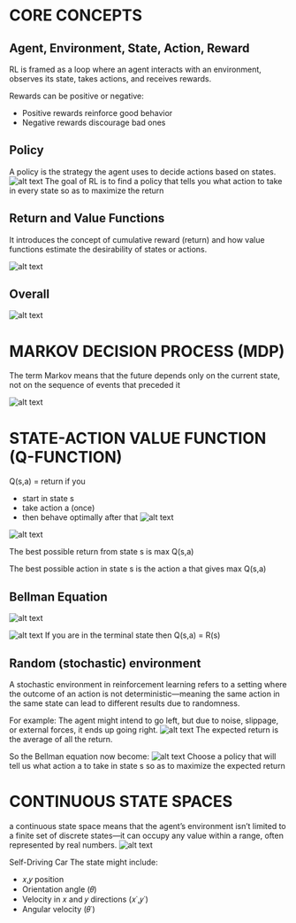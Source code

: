 # CORE CONCEPTS
## Agent, Environment, State, Action, Reward 
RL is framed as a loop where an agent interacts with an environment, observes its state, takes actions, and receives rewards.

Rewards can be positive or negative:
* Positive rewards reinforce good behavior
* Negative rewards discourage bad ones

## Policy 
A policy is the strategy the agent uses to decide actions based on states. 
![alt text](img/image-1.png)
The goal of RL is to find a policy that tells you what action to take in every state so as to maximize the return
## Return and Value Functions 
It introduces the concept of cumulative reward (return) and how value functions estimate the desirability of states or actions.

![alt text](img/image.png)

## Overall
![alt text](img/image-2.png)

# MARKOV DECISION PROCESS (MDP)
The term Markov means that the future depends only on the current state, not on the sequence of events that preceded it

![alt text](img/image-3.png)

# STATE-ACTION VALUE FUNCTION (Q-FUNCTION)

Q(s,a) = return if you 
* start in state s
* take action a (once)
* then behave optimally after that
![alt text](img/image-4.png)

![alt text](img/image-5.png)

The best possible return from state s is max Q(s,a)

The best possible action in state s is the action a that gives max Q(s,a)

## Bellman Equation
![alt text](img/image-6.png)

![alt text](img/image-7.png)
If you are in the terminal state then Q(s,a) = R(s)

## Random (stochastic) environment
A stochastic environment in reinforcement learning refers to a setting where the outcome of an action is not deterministic—meaning the same action in the same state can lead to different results due to randomness.

For example: The agent might intend to go left, but due to noise, slippage, or external forces, it ends up going right.
![alt text](img/image-8.png)
The expected return is the average of all the return.

So the Bellman equation now become:
![alt text](img/image-9.png)
Choose a policy that will tell us what action a to take in state s so as to maximize the expected return

# CONTINUOUS STATE SPACES
a continuous state space means that the agent’s environment isn’t limited to a finite set of discrete states—it can occupy any value within a range, often represented by real numbers.
![alt text](img/image-10.png)

Self-Driving Car The state might include:
* 𝑥,𝑦 position
* Orientation angle (𝜃)
* Velocity in 𝑥 and 𝑦 directions (𝑥˙,𝑦˙)
* Angular velocity (𝜃˙)

